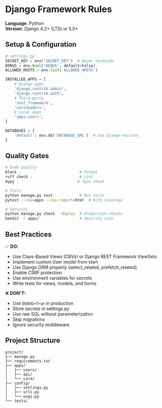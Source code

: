 <!-- DJANGO:START -->
# Django Framework Rules

**Language**: Python  
**Version**: Django 4.2+ (LTS) or 5.0+

## Setup & Configuration

```python
# settings.py
SECRET_KEY = env('SECRET_KEY')  # Never hardcode
DEBUG = env.bool('DEBUG', default=False)
ALLOWED_HOSTS = env.list('ALLOWED_HOSTS')

INSTALLED_APPS = [
    # Django apps
    'django.contrib.admin',
    'django.contrib.auth',
    # Third-party
    'rest_framework',
    'corsheaders',
    # Local apps
    'apps.users',
]

DATABASES = {
    'default': env.db('DATABASE_URL')  # Use django-environ
}
```

## Quality Gates

```bash
# Code quality
black .                          # Format
ruff check .                     # Lint
mypy .                          # Type check

# Tests
python manage.py test            # Run tests
pytest --cov=apps --cov-report=html  # With coverage

# Security
python manage.py check --deploy  # Production checks
bandit -r apps/                  # Security scan
```

## Best Practices

✅ **DO:**
- Use Class-Based Views (CBVs) or Django REST Framework ViewSets
- Implement custom User model from start
- Use Django ORM properly (select_related, prefetch_related)
- Enable CSRF protection
- Use environment variables for secrets
- Write tests for views, models, and forms

❌ **DON'T:**
- Use `DEBUG=True` in production
- Store secrets in settings.py
- Use raw SQL without parameterization
- Skip migrations
- Ignore security middleware

## Project Structure

```
project/
├── manage.py
├── requirements.txt
├── apps/
│   ├── users/
│   ├── api/
│   └── core/
├── config/
│   ├── settings.py
│   ├── urls.py
│   └── wsgi.py
└── tests/
```

<!-- DJANGO:END -->


